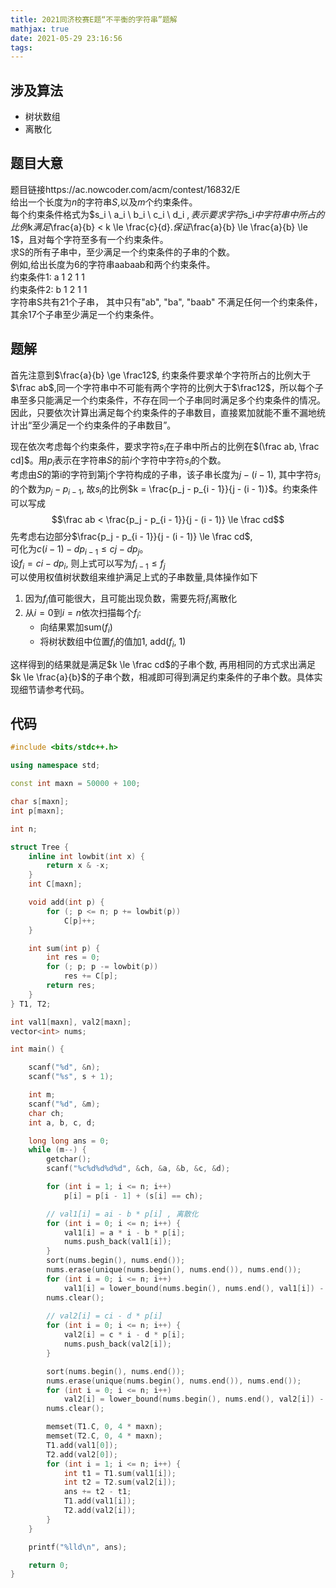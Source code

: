 ```yaml
---
title: 2021同济校赛E题“不平衡的字符串”题解
mathjax: true
date: 2021-05-29 23:16:56
tags:
---
```

## 涉及算法
- 树状数组
- 离散化

## 题目大意
题目链接https://ac.nowcoder.com/acm/contest/16832/E  
给出一个长度为$n$的字符串$S$,以及$m$个约束条件。  
每个约束条件格式为$s_i \ a_i \ b_i \ c_i \ d_i $, 表示要求字符$s_i$中字符串中所占的比例$k$满足$\frac{a}{b} < k \le \frac{c}{d}$. 保证$\frac{a}{b} \le \frac{a}{b} \le 1$，且对每个字符至多有一个约束条件。  
求S的所有子串中，至少满足一个约束条件的子串的个数。  
例如,给出长度为6的字符串aabaab和两个约束条件。  
约束条件1: a 1 2 1 1  
约束条件2: b 1 2 1 1  
字符串S共有21个子串， 其中只有"ab", "ba", "baab" 不满足任何一个约束条件，其余17个子串至少满足一个约束条件。  



## 题解
首先注意到$\frac{a}{b} \ge \frac12$, 约束条件要求单个字符所占的比例大于$\frac ab$,同一个字符串中不可能有两个字符的比例大于$\frac12$，所以每个子串至多只能满足一个约束条件，不存在同一个子串同时满足多个约束条件的情况。因此，只要依次计算出满足每个约束条件的子串数目，直接累加就能不重不漏地统计出“至少满足一个约束条件的子串数目”。  
  
现在依次考虑每个约束条件，要求字符$s_i$在子串中所占的比例在$(\frac ab, \frac cd]$。用$p_i$表示在字符串$S$的前$i$个字符中字符$s_i$的个数。  
考虑由$S$的第i的字符到第j个字符构成的子串，该子串长度为$j - (i - 1)$, 其中字符$s_i$的个数为$p_j - p_{i - 1}$, 故$s_i$的比例$k = \frac{p_j - p_{i - 1}}{j - (i - 1)}$。约束条件可以写成  
$$\frac ab < \frac{p_j - p_{i - 1}}{j - (i - 1)} \le \frac cd$$ 
先考虑右边部分$\frac{p_j - p_{i - 1}}{j - (i - 1)} \le \frac cd$,   
可化为$c(i - 1) - dp_{i - 1} \le cj - dp_j$。  
设$f_i = ci - dp_i$, 则上式可以写为$f_{i - 1} \le f_j$  
可以使用权值树状数组来维护满足上式的子串数量,具体操作如下  
1. 因为$f_i$值可能很大，且可能出现负数，需要先将$f_i$离散化  
2. 从$i = 0$到$i = n$依次扫描每个$f_i$:
    - 向结果累加sum($f_i$)
    - 将树状数组中位置$f_i$的值加1, add($f_i$, 1)   

这样得到的结果就是满足$k \le \frac cd$的子串个数, 再用相同的方式求出满足$k \le \frac{a}{b}$的子串个数，相减即可得到满足约束条件的子串个数。具体实现细节请参考代码。  


## 代码
```cpp
#include <bits/stdc++.h>

using namespace std;

const int maxn = 50000 + 100;

char s[maxn];
int p[maxn];

int n;

struct Tree {
    inline int lowbit(int x) {
        return x & -x;
    }
    int C[maxn];

    void add(int p) {
        for (; p <= n; p += lowbit(p))
            C[p]++;
    }

    int sum(int p) {
        int res = 0;
        for (; p; p -= lowbit(p))
            res += C[p];
        return res;
    }
} T1, T2;

int val1[maxn], val2[maxn];
vector<int> nums;

int main() {

    scanf("%d", &n);
    scanf("%s", s + 1);

    int m;
    scanf("%d", &m);
    char ch;
    int a, b, c, d;

    long long ans = 0;
    while (m--) {
        getchar();
        scanf("%c%d%d%d%d", &ch, &a, &b, &c, &d);

        for (int i = 1; i <= n; i++)
            p[i] = p[i - 1] + (s[i] == ch);

        // val1[i] = ai - b * p[i] , 离散化
        for (int i = 0; i <= n; i++) {
            val1[i] = a * i - b * p[i];
            nums.push_back(val1[i]);
        }
        sort(nums.begin(), nums.end());
        nums.erase(unique(nums.begin(), nums.end()), nums.end());
        for (int i = 0; i <= n; i++)
            val1[i] = lower_bound(nums.begin(), nums.end(), val1[i]) - nums.begin() + 1;
        nums.clear();
        
        // val2[i] = ci - d * p[i]
        for (int i = 0; i <= n; i++) {
            val2[i] = c * i - d * p[i];
            nums.push_back(val2[i]);
        }

        sort(nums.begin(), nums.end());
        nums.erase(unique(nums.begin(), nums.end()), nums.end());
        for (int i = 0; i <= n; i++)
            val2[i] = lower_bound(nums.begin(), nums.end(), val2[i]) - nums.begin() + 1;
        nums.clear();

        memset(T1.C, 0, 4 * maxn);
        memset(T2.C, 0, 4 * maxn);
        T1.add(val1[0]);
        T2.add(val2[0]);
        for (int i = 1; i <= n; i++) {
            int t1 = T1.sum(val1[i]);
            int t2 = T2.sum(val2[i]);
            ans += t2 - t1;
            T1.add(val1[i]);
            T2.add(val2[i]);
        }
    }

    printf("%lld\n", ans);

    return 0;
}
```